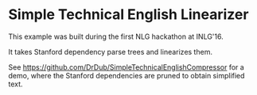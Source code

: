 Simple Technical English Linearizer
===================================

This example was built during the first NLG hackathon at INLG'16.

It takes Stanford dependency parse trees and linearizes them.

See https://github.com/DrDub/SimpleTechnicalEnglishCompressor for a demo, where the Stanford dependencies are pruned to obtain simplified text.
